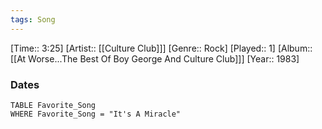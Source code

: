 ```yaml
---
tags: Song  
---
```

[Time:: 3:25]
[Artist:: [[Culture Club]]]
[Genre:: Rock]
[Played:: 1]
[Album:: [[At Worse...The Best Of Boy George And Culture Club]]]
[Year:: 1983]
### Dates
````dataview
TABLE Favorite_Song
WHERE Favorite_Song = "It's A Miracle"
````